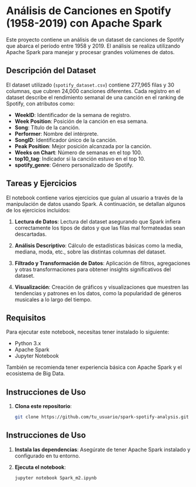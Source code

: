# Análisis de Canciones en Spotify (1958-2019) con Apache Spark

Este proyecto contiene un análisis de un dataset de canciones de Spotify que abarca el período entre 1958 y 2019. El análisis se realiza utilizando Apache Spark para manejar y procesar grandes volúmenes de datos. 

## Descripción del Dataset

El dataset utilizado (`spotify_dataset.csv`) contiene 277,965 filas y 30 columnas, que cubren 24,000 canciones diferentes. Cada registro en el dataset describe el rendimiento semanal de una canción en el ranking de Spotify, con atributos como:

- **WeekID**: Identificador de la semana de registro.
- **Week Position**: Posición de la canción en esa semana.
- **Song**: Título de la canción.
- **Performer**: Nombre del intérprete.
- **SongID**: Identificador único de la canción.
- **Peak Position**: Mejor posición alcanzada por la canción.
- **Weeks on Chart**: Número de semanas en el top 100.
- **top10_tag**: Indicador si la canción estuvo en el top 10.
- **spotify_genre**: Género personalizado de Spotify.

## Tareas y Ejercicios

El notebook contiene varios ejercicios que guían al usuario a través de la manipulación de datos usando Spark. A continuación, se detallan algunos de los ejercicios incluidos:

1. **Lectura de Datos**: Lectura del dataset asegurando que Spark infiera correctamente los tipos de datos y que las filas mal formateadas sean descartadas.
  
2. **Análisis Descriptivo**: Cálculo de estadísticas básicas como la media, mediana, moda, etc., sobre las distintas columnas del dataset.

3. **Filtrado y Transformación de Datos**: Aplicación de filtros, agregaciones y otras transformaciones para obtener insights significativos del dataset.

4. **Visualización**: Creación de gráficos y visualizaciones que muestren las tendencias y patrones en los datos, como la popularidad de géneros musicales a lo largo del tiempo.

## Requisitos

Para ejecutar este notebook, necesitas tener instalado lo siguiente:

- Python 3.x
- Apache Spark
- Jupyter Notebook

También se recomienda tener experiencia básica con Apache Spark y el ecosistema de Big Data.

## Instrucciones de Uso

1. **Clona este repositorio**: 
   ```bash
   git clone https://github.com/tu_usuario/spark-spotify-analysis.git
   
## Instrucciones de Uso

1. **Instala las dependencias**: Asegúrate de tener Apache Spark instalado y configurado en tu entorno.

2. **Ejecuta el notebook**:

   ```bash
   jupyter notebook Spark_m2.ipynb

